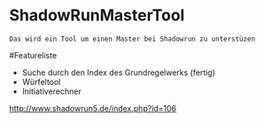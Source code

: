 # ShadowRunMasterTool
    Das wird ein Tool um einen Master bei Shadowrun zu unterstüzen

#Featureliste
* Suche durch den Index des Grundregelwerks (fertig)
* Würfeltool
* Initiativerechner


http://www.shadowrun5.de/index.php?id=106